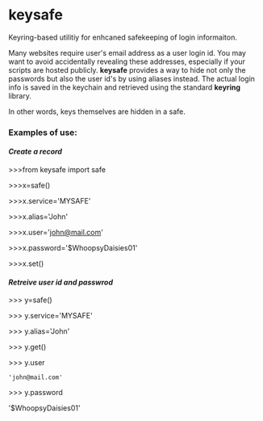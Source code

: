 # keysafe
 Keyring-based utilitiy for enhcaned safekeeping of login informaiton. 

Many websites require user's email address as a user login id. You may want to avoid accidentally revealing these addresses, especially if your scripts are hosted publicly. **keysafe** provides a way to hide not only the passwords but also the user id's by using aliases instead. The actual login info is saved in the keychain and retrieved using the standard **keyring** library.

In other words, keys themselves are hidden in a safe.  

### Examples of use: ###

#### *Create a record* ####

\>>>from keysafe import safe

\>>>x=safe()

\>>>x.service='MYSAFE'

\>>>x.alias='John'

\>>>x.user='john@mail.com'

\>>>x.password='$WhoopsyDaisies01'

\>>>x.set()


#### *Retreive user id and passwrod* ####

\>>> y=safe()

\>>> y.service='MYSAFE'

\>>> y.alias='John'

\>>> y.get()

\>>> y.user

`'john@mail.com'`

\>>> y.password

'$WhoopsyDaisies01' 




